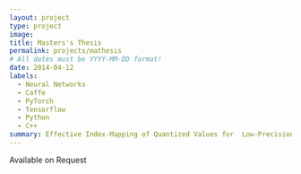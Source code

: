 ```yaml
---
layout: project
type: project
image: 
title: Masters's Thesis
permalink: projects/mathesis
# All dates must be YYYY-MM-DD format!
date: 2014-04-12
labels:
  - Neural Networks
  - Caffe
  - PyTorch
  - Tensorflow
  - Python
  - C++
summary: Effective Index-Mapping of Quantized Values for  Low-Precision Neural Networks on Power-Efficient Embedded Devices
---
```


Available on Request
